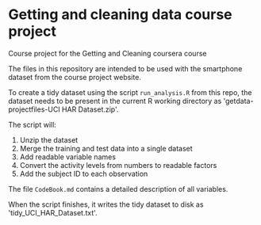 # Getting and cleaning data course project
Course project for the Getting and Cleaning coursera course

The files in this repository are intended to be used with the smartphone dataset from the course project website.

To create a tidy dataset using the script `run_analysis.R` from this repo, the dataset needs to be present in the current R working directory as 'getdata-projectfiles-UCI HAR Dataset.zip'.

The script will:
  1. Unzip the dataset
  2. Merge the training and test data into a single dataset
  3. Add readable variable names
  4. Convert the activity levels from numbers to readable factors
  5. Add the subject ID to each observation

The file `CodeBook.md` contains a detailed description of all variables.

When the script finishes, it writes the tidy dataset to disk as 'tidy_UCI_HAR_Dataset.txt'.
